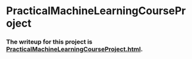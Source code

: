 # PracticalMachineLearningCourseProject

### The writeup for this project is [PracticalMachineLearningCourseProject.html](https://richardlent.github.io/PracticalMachineLearningCourseProject/PracticalMachineLearningCourseProject.html).
